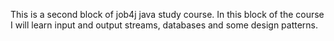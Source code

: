This is a second block of job4j java study course. In this block of the course I will learn input and output streams, databases and some design patterns.